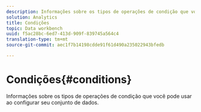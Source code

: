 ```yaml
---
description: Informações sobre os tipos de operações de condição que você pode usar ao configurar seu conjunto de dados.
solution: Analytics
title: Condições
topic: Data workbench
uuid: f5ac28bc-6ed7-413d-909f-839745a564c4
translation-type: tm+mt
source-git-commit: aec1f7b14198cdde91f61d490a235022943bfedb

---
```



# Condições{#conditions}

Informações sobre os tipos de operações de condição que você pode usar ao configurar seu conjunto de dados.

